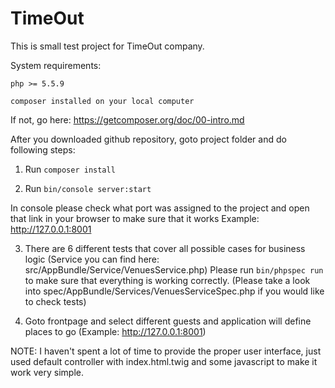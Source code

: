 TimeOut
========

This is small test project for TimeOut company.

System requirements:

``php >= 5.5.9``

``composer installed on your local computer``

If not, go here: https://getcomposer.org/doc/00-intro.md

After you downloaded github repository, goto project folder and do following steps:

1. Run ``composer install``

2. Run ``bin/console server:start``

In console please check what port was assigned to the project and open that link in your browser to make sure that it works
Example: http://127.0.0.1:8001

3. There are 6 different tests that cover all possible cases for business logic (Service you can find here: src/AppBundle/Service/VenuesService.php)
Please run ``bin/phpspec run`` to make sure that everything is working correctly.
(Please take a look into spec/AppBundle/Services/VenuesServiceSpec.php if you would like to check tests)

4. Goto frontpage and select different guests and application will define places to go 
(Example: http://127.0.0.1:8001)

NOTE: I haven't spent a lot of time to provide the proper user interface, just used default controller with index.html.twig and some javascript to make it work very simple.

 